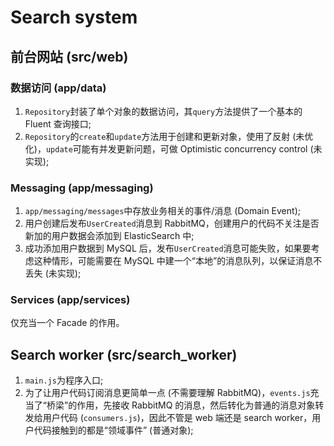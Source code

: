 # Search system

## 前台网站 (src/web)

### 数据访问 (app/data)

1. `Repository`封装了单个对象的数据访问，其`query`方法提供了一个基本的 Fluent 查询接口;
2. `Repository`的`create`和`update`方法用于创建和更新对象，使用了反射 (未优化)，`update`可能有并发更新问题，可做 Optimistic concurrency control (未实现);

### Messaging (app/messaging)

1. `app/messaging/messages`中存放业务相关的事件/消息 (Domain Event);
2. 用户创建后发布`UserCreated`消息到 RabbitMQ，创建用户的代码不关注是否新加的用户数据会添加到 ElasticSearch 中;
3. 成功添加用户数据到 MySQL 后，发布`UserCreated`消息可能失败，如果要考虑这种情形，可能需要在 MySQL 中建一个“本地”的消息队列，以保证消息不丢失 (未实现);

### Services (app/services)

仅充当一个 Facade 的作用。

## Search worker (src/search_worker)

1. `main.js`为程序入口;
2. 为了让用户代码订阅消息更简单一点 (不需要理解 RabbitMQ)，`events.js`充当了“桥梁”的作用，先接收 RabbitMQ 的消息，然后转化为普通的消息对象转发给用户代码 (`consumers.js`)，因此不管是 web 端还是 search worker，用户代码接触到的都是“领域事件” (普通对象);



